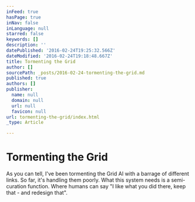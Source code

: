 ```yaml
---
inFeed: true
hasPage: true
inNav: false
inLanguage: null
starred: false
keywords: []
description: ''
datePublished: '2016-02-24T19:25:32.566Z'
dateModified: '2016-02-24T19:18:48.667Z'
title: Tormenting the Grid
author: []
sourcePath: _posts/2016-02-24-tormenting-the-grid.md
published: true
authors: []
publisher:
  name: null
  domain: null
  url: null
  favicon: null
url: tormenting-the-grid/index.html
_type: Article

---
```

# Tormenting the Grid

As you can tell, I've been tormenting the Grid AI with a barrage of different links. So far, it's handling them poorly. What this system needs is a semi-curation function. Where humans can say "I like what you did there, keep that - and redesign that".